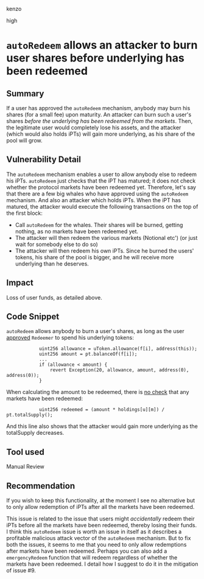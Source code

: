 kenzo

high

# `autoRedeem` allows an attacker to burn user shares before underlying has been redeemed

## Summary
If a user has approved the `autoRedeem` mechanism, anybody may burn his shares (for a small fee) upon maturity.
An attacker can burn such a user's shares *before the underlying has been redeemed from the markets*.
Then, the legitimate user would completely lose his assets,
and the attacker (which would also holds iPTs) will gain more underlying,
as his share of the pool will grow.

## Vulnerability Detail
The `autoRedeem` mechanism enables a user to allow anybody else to redeem his iPTs.
`autoRedeem` just checks that the iPT has matured; it does not check whether the protocol markets have been redeemed yet.
Therefore, let's say that there are a few big whales who have approved using the `autoRedeem` mechanism. And also an attacker which holds iPTs.
When the iPT has matured, the attacker would execute the following transactions on the top of the first block:
- Call `autoRedeem` for the whales. Their shares will be burned, getting nothing, as no markets have been redeemed yet.
- The attacker will then redeem the various markets (Notional etc') (or just wait for somebody else to do so)
- The attacker will then redeem his own iPTs. Since he burned the users' tokens, his share of the pool is bigger, and he will receive more underlying than he deserves.

## Impact
Loss of user funds, as detailed above.

## Code Snippet
`autoRedeem` allows anybody to burn a user's shares, as long as the user [approved](https://github.com/sherlock-audit/2022-10-illuminate/blob/main/src/Redeemer.sol#L511) `Redeemer` to spend his underlying tokens:
```solidity
            uint256 allowance = uToken.allowance(f[i], address(this));
            uint256 amount = pt.balanceOf(f[i]);
            ...
            if (allowance < amount) {
                revert Exception(20, allowance, amount, address(0), address(0));
            }
```
When calculating the amount to be redeemed, there is [no check](https://github.com/sherlock-audit/2022-10-illuminate/blob/main/src/Redeemer.sol#L517) that any markets have been redeemed:
```solidity
            uint256 redeemed = (amount * holdings[u][m]) / pt.totalSupply();
```
And this line also shows that the attacker would gain more underlying as the totalSupply decreases.

## Tool used

Manual Review

## Recommendation
If you wish to keep this functionality, at the moment I see no alternative but to only allow redemption of iPTs after all the markets have been redeemed.

This issue is related to the issue that users might *accidentally* redeem their iPTs before all the markets have been redeemed, thereby losing their funds.
I think this `autoRedeem` issue is worth an issue in itself as it describes a profitable malicious attack vector of the `autoRedeem` mechanism.
But to fix both the issues, it seems to me that you need to only allow redemptions after markets have been redeemed.
Perhaps you can also add a `emergencyRedeem` function that will redeem regardless of whether the markets have been redeemed.
I detail how I suggest to do it in the mitigation of issue #9.